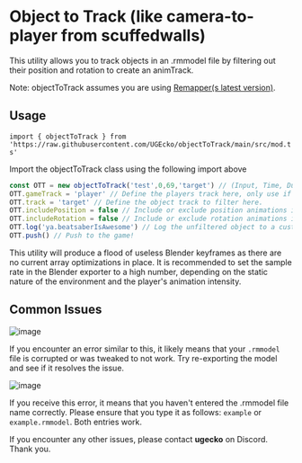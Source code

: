 # Object to Track (like camera-to-player from scuffedwalls)
This utility allows you to track objects in an .rmmodel file by filtering out their position and rotation to create an animTrack.

Note: objectToTrack assumes you are using [Remapper(s latest version)](deno.land/x/remapper/src/mod.ts).
## Usage
```import { objectToTrack } from 'https://raw.githubusercontent.com/UGEcko/objectToTrack/main/src/mod.ts'```

Import the objectToTrack class using the following import above

```ts
const OTT = new objectToTrack('test',0,69,'target') // (Input, Time, Duration, Track)
OTT.gameTrack = 'player' // Define the players track here, only use if the players track and the object track are different.
OTT.track = 'target' // Define the object track to filter here.
OTT.includePosition = false // Include or exclude position animations in the animTrack.
OTT.includeRotation = false // Include or exclude rotation animations in the animTrack.
OTT.log('ya.beatsaberIsAwesome') // Log the unfiltered object to a custom file, or leave blank to output to a default file.
OTT.push() // Push to the game!
```






This utility will produce a flood of useless Blender keyframes as there are no current array optimizations in place. It is recommended to set the sample rate in the Blender exporter to a high number, depending on the static nature of the environment and the player's animation intensity.

## Common Issues
![image](https://github.com/UGEcko/objectToTrack/assets/38820051/797a3162-e593-4157-934b-27f1600242b7)

If you encounter an error similar to this, it likely means that your ```.rmmodel``` file is corrupted or was tweaked to not work. Try re-exporting the model and see if it resolves the issue.

![image](https://github.com/UGEcko/objectToTrack/assets/38820051/ba789897-34f9-4519-bbf8-786f2625f160)

If you receive this error, it means that you haven't entered the .rmmodel file name correctly. Please ensure that you type it as follows: ```example``` or ```example.rmmodel```. Both entries work.

If you encounter any other issues, please contact **ugecko** on Discord. Thank you.
